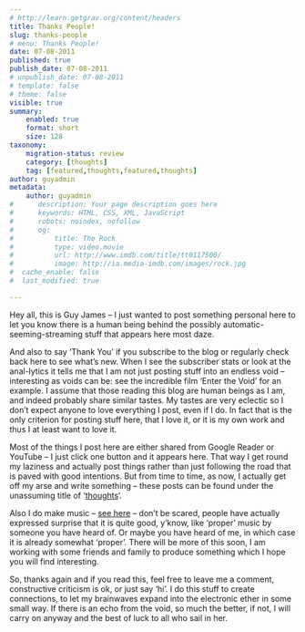 ```yaml
---
# http://learn.getgrav.org/content/headers
title: Thanks People!
slug: thanks-people
# menu: Thanks People!
date: 07-08-2011
published: true
publish_date: 07-08-2011
# unpublish_date: 07-08-2011
# template: false
# theme: false
visible: true
summary:
    enabled: true
    format: short
    size: 128
taxonomy:
    migration-status: review
    category: [thoughts]
    tag: [featured,thoughts,featured,thoughts]
author: guyadmin
metadata:
    author: guyadmin
#      description: Your page description goes here
#      keywords: HTML, CSS, XML, JavaScript
#      robots: noindex, nofollow
#      og:
#          title: The Rock
#          type: video.movie
#          url: http://www.imdb.com/title/tt0117500/
#          image: http://ia.media-imdb.com/images/rock.jpg
#  cache_enable: false
#  last_modified: true

---
```


Hey all, this is Guy James – I just wanted to post something personal here to let you know there is a human being behind the possibly automatic-seeming-streaming stuff that appears here most daze.

And also to say ‘Thank You’ if you subscribe to the blog or regularly check back here to see what’s new. When I see the subscriber stats or look at the anal-lytics it tells me that I am not just posting stuff into an endless void – interesting as voids can be: see the incredible film ‘Enter the Void’ for an example. I assume that those reading this blog are human beings as I am, and indeed probably share similar tastes. My tastes are very eclectic so I don’t expect anyone to love everything I post, even if I do. In fact that is the only criterion for posting stuff here, that I love it, or it is my own work and thus I at least want to love it.

Most of the things I post here are either shared from Google Reader or YouTube – I just click one button and it appears here. That way I get round my laziness and actually post things rather than just following the road that is paved with good intentions. But from time to time, as now, I actually get off my arse and write something – these posts can be found under the unassuming title of ‘[thoughts](https://2018.guyjames.com/category/thoughts/)‘.

Also I do make music – [see here](https://2018.guyjames.com/category/my-music/ "Guy James Music") – don’t be scared, people have actually expressed surprise that it is quite good, y’know, like ‘proper’ music by someone you have heard of. Or maybe you have heard of me, in which case it is already somewhat ‘proper’. There will be more of this soon, I am working with some friends and family to produce something which I hope you will find interesting.

So, thanks again and if you read this, feel free to leave me a comment, constructive criticism is ok, or just say ‘hi’. I do this stuff to create connections, to let my brainwaves expand into the electronic ether in some small way. If there is an echo from the void, so much the better, if not, I will carry on anyway and the best of luck to all who sail in her.
